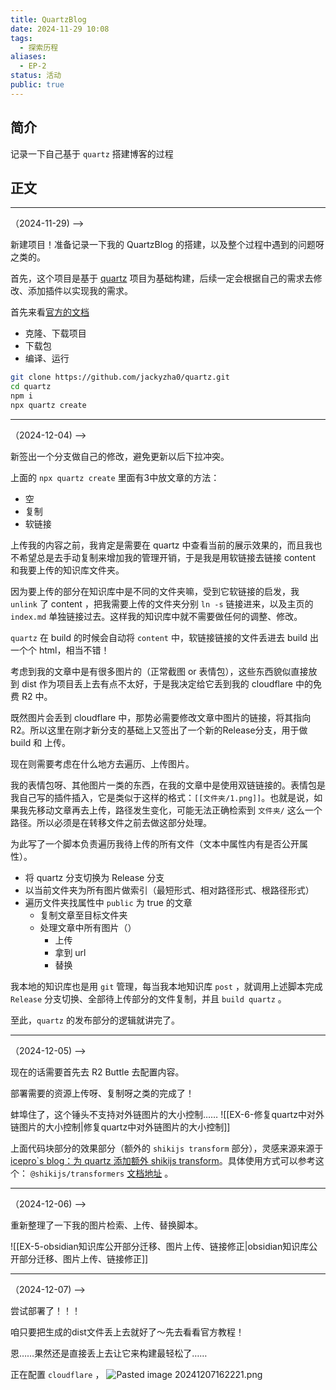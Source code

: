 ```yaml
---
title: QuartzBlog
date: 2024-11-29 10:08
tags:
  - 探索历程
aliases:
  - EP-2
status: 活动
public: true
---
```

## 简介

记录一下自己基于 `quartz` 搭建博客的过程 

## 正文

---
（2024-11-29) -->

新建项目！准备记录一下我的 QuartzBlog 的搭建，以及整个过程中遇到的问题呀之类的。

首先，这个项目是基于 [quartz](https://github.com/jackyzha0/quartz) 项目为基础构建，后续一定会根据自己的需求去修改、添加插件以实现我的需求。

首先来看[官方的文档](https://quartz.jzhao.xyz/)
- 克隆、下载项目
- 下载包
- 编译、运行

```bash
git clone https://github.com/jackyzha0/quartz.git
cd quartz
npm i
npx quartz create
```

---
（2024-12-04) -->

新签出一个分支做自己的修改，避免更新以后下拉冲突。

上面的 `npx quartz create` 里面有3中放文章的方法：
- 空
- 复制
- 软链接

上传我的内容之前，我肯定是需要在 quartz 中查看当前的展示效果的，而且我也不希望总是去手动复制来增加我的管理开销，于是我是用软链接去链接 content 和我要上传的知识库文件夹。

因为要上传的部分在知识库中是不同的文件夹嘛，受到它软链接的启发，我 `unlink` 了 content ，把我需要上传的文件夹分别 `ln -s` 链接进来，以及主页的 `index.md` 单独链接过去。这样我的知识库中就不需要做任何的调整、修改。

`quartz` 在 build 的时候会自动将 `content` 中，软链接链接的文件丢进去 build 出一个个 html，相当不错！

考虑到我的文章中是有很多图片的（正常截图 or 表情包），这些东西貌似直接放到 dist 作为项目丢上去有点不太好，于是我决定给它丢到我的 cloudflare 中的免费 R2 中。

既然图片会丢到 cloudflare 中，那势必需要修改文章中图片的链接，将其指向 R2。所以这里在刚才新分支的基础上又签出了一个新的Release分支，用于做 build 和 上传。

现在则需要考虑在什么地方去遍历、上传图片。

我的表情包呀、其他图片一类的东西，在我的文章中是使用双链链接的。表情包是我自己写的插件插入，它是类似于这样的格式：`[[文件夹/1.png]]`。也就是说，如果我先移动文章再去上传，路径发生变化，可能无法正确检索到 `文件夹/` 这么一个路径。所以必须是在转移文件之前去做这部分处理。

为此写了一个脚本负责遍历我待上传的所有文件（文本中属性内有是否公开属性）。
- 将 quartz 分支切换为 Release 分支
- 以当前文件夹为所有图片做索引（最短形式、相对路径形式、根路径形式）
- 遍历文件夹找属性中 `public` 为 true 的文章
	- 复制文章至目标文件夹
	- 处理文章中所有图片（）
		- 上传
		- 拿到 url
		- 替换


我本地的知识库也是用 `git` 管理，每当我本地知识库 `post` ，就调用上述脚本完成 `Release` 分支切换、全部待上传部分的文件复制，并且 `build quartz` 。

至此，`quartz` 的发布部分的逻辑就讲完了。

---
（2024-12-05) -->


现在的话需要首先去 R2 Buttle 去配置内容。

部署需要的资源上传呀、复制呀之类的完成了！

蚌埠住了，这个锤头不支持对外链图片的大小控制……
![[EX-6-修复quartz中对外链图片的大小控制|修复quartz中对外链图片的大小控制]]


上面代码块部分的效果部分（额外的 `shikijs transform` 部分），灵感来源来源于 [icepro\`s blog：为 quartz 添加额外 shikijs transform](https://iceprosurface.com/%E6%9D%82%E8%AE%B0/%E5%8D%9A%E5%AE%A2%E5%BC%80%E5%8F%91%E4%B8%8E%E7%BB%B4%E6%8A%A4/%E4%B8%BA-quartz-%E6%B7%BB%E5%8A%A0%E9%A2%9D%E5%A4%96-shikijs-transform)。具体使用方式可以参考这个： `@shikijs/transformers` [文档地址](https://shiki.style/packages/transformers) 。

---
（2024-12-06) -->

重新整理了一下我的图片检索、上传、替换脚本。

![[EX-5-obsidian知识库公开部分迁移、图片上传、链接修正|obsidian知识库公开部分迁移、图片上传、链接修正]]


---
（2024-12-07) -->

尝试部署了！！！

咱只要把生成的dist文件丢上去就好了～先去看看官方教程！

恩……果然还是直接丢上去让它来构建最轻松了……


正在配置 `cloudflare` ，
![Pasted image 20241207162221.png](https://cdn.sockingpanda.com/public/3e65247a77b0fac867ea97fd0e7812b2.png)


